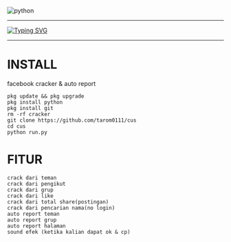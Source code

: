 ![python](https://img.shields.io/badge/-python-grey?style=for-the-badge&logo=python&logoColor=white&labelColor=8E2DE2)
-- -
 [![Typing SVG](https://readme-typing-svg.herokuapp.com?font=Monoscape&color=%23FF123F&size=16&lines=Memerlukan+python+3.10.0+%2B%2B)](https://git.io/typing-svg)
-- --

# INSTALL
facebook cracker &amp; auto report

```
pkg update && pkg upgrade
pkg install python
pkg install git
rm -rf cracker
git clone https://github.com/tarom0111/cus
cd cus
python run.py
```


# FITUR

```
crack dari teman
crack dari pengikut
crack dari grup
crack dari like
crack dari total share(postingan)
crack dari pencarian nama(no login)
auto report teman
auto report grup
auto report halaman
sound efek (ketika kalian dapat ok & cp)
```
